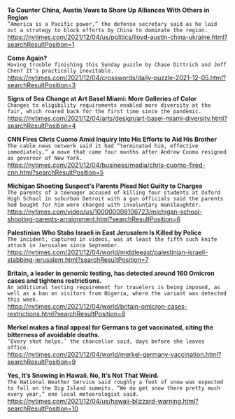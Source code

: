 **To Counter China, Austin Vows to Shore Up Alliances With Others in Region**\
`“America is a Pacific power,” the defense secretary said as he laid out a strategy to block efforts by China to dominate the region.`\
https://nytimes.com/2021/12/04/us/politics/lloyd-austin-china-ukraine.html?searchResultPosition=1

**Come Again?**\
`Having trouble finishing this Sunday puzzle by Chase Dittrich and Jeff Chen? It’s practically inevitable.`\
https://nytimes.com/2021/12/04/crosswords/daily-puzzle-2021-12-05.html?searchResultPosition=3

**Signs of Sea Change at Art Basel Miami: More Galleries of Color**\
`Changes to eligibility requirements enabled more diversity at the fair, which roared back for the first time since the pandemic.`\
https://nytimes.com/2021/12/04/arts/design/art-basel-miami-diversity.html?searchResultPosition=4

**CNN Fires Chris Cuomo Amid Inquiry Into His Efforts to Aid His Brother**\
`The cable news network said it had “terminated him, effective immediately,” a move that came four months after Andrew Cuomo resigned as governor of New York.`\
https://nytimes.com/2021/12/04/business/media/chris-cuomo-fired-cnn.html?searchResultPosition=5

**Michigan Shooting Suspect’s Parents Plead Not Guilty to Charges**\
`The parents of a teenager accused of killing four students at Oxford High School in suburban Detroit with a gun officials said the parents had bought for him were charged with involuntary manslaughter.`\
https://nytimes.com/video/us/100000008106723/michigan-school-shooting-parents-arraignment.html?searchResultPosition=6

**Palestinian Who Stabs Israeli in East Jerusalem Is Killed by Police**\
`The incident, captured in videos, was at least the fifth such knife attack in Jerusalem since September.`\
https://nytimes.com/2021/12/04/world/middleeast/palestinian-israeli-stabbing-jerusalem.html?searchResultPosition=7

**Britain, a leader in genomic testing, has detected around 160 Omicron cases and tightens restrictions.**\
`An additional testing requirement for travelers is being imposed, as well as a ban on visitors from Nigeria, where the variant was detected this week.`\
https://nytimes.com/2021/12/04/world/britain-omicron-cases-restrictions.html?searchResultPosition=8

**Merkel makes a final appeal for Germans to get vaccinated, citing the bitterness of avoidable deaths.**\
`‘Every shot helps,’ the chancellor said, days before she leaves office.`\
https://nytimes.com/2021/12/04/world/merkel-germany-vaccination.html?searchResultPosition=9

**Yes, It’s Snowing in Hawaii. No, It’s Not That Weird.**\
`The National Weather Service said roughly a foot of snow was expected to fall on the Big Island summits. “We do get snow there pretty much every year,” one local meteorologist said.`\
https://nytimes.com/2021/12/04/us/hawaii-blizzard-warning.html?searchResultPosition=10

